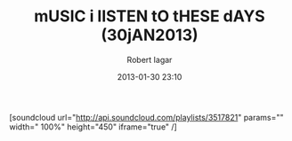 ﻿---
layout: post
title: mUSIC i lISTEN tO tHESE dAYS (30jAN2013)
date: 2013-01-30 23:10
author: "Robert Iagar"
comments: true
tags: [Music]
---
[soundcloud url="http://api.soundcloud.com/playlists/3517821" params="" width=" 100%" height="450" iframe="true" /]
